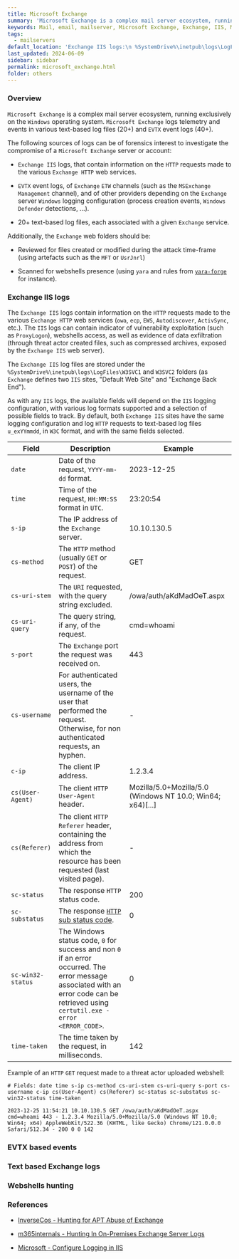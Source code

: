 ```yaml
---
title: Microsoft Exchange
summary: 'Microsoft Exchange is a complex mail server ecosystem, running exclusively on the Windows operating system. Microsoft Exchange logs telemetry and events in various text-based log files (20+) and EVTX event logs (40+).\n\nThe following sources of logs can be of forensics interest to investigate the compromise of a Microsoft Exchange server or account:\n - Exchange IIS logs, that contain information on the HTTP requests made to the various Exchange HTTP web services.\n - EVTX event logs, of Exchange ETW channels (such as the "MSExchange Management" channel), and of other providers depending on the Exchange server Windows logging configuration.\n - 20+ text-based log files, each associated with a given Exchange service.'
keywords: Mail, email, mailserver, Microsoft Exchange, Exchange, IIS, MSExchange Management, PowerShell, webshell, W3SVC1, W3SVC2, u_exYYmmdd, c-ip
tags:
  - mailservers
default_location: 'Exchange IIS logs:\n %SystemDrive%\inetpub\logs\LogFiles\W3SVC1 and W3SVC2 folders.'
last_updated: 2024-06-09
sidebar: sidebar
permalink: microsoft_exchange.html
folder: others
---
```


### Overview

`Microsoft Exchange` is a complex mail server ecosystem, running exclusively on
the `Windows` operating system. `Microsoft Exchange` logs telemetry and
events in various text-based log files (20+) and `EVTX` event logs (40+).

The following sources of logs can be of forensics interest to investigate the
compromise of a `Microsoft Exchange` server or account:

  - `Exchange IIS` logs, that contain information on the `HTTP` requests made
    to the various `Exchange HTTP` web services.

  - `EVTX` event logs, of `Exchange` `ETW` channels (such as the
    `MSExchange Management` channel), and of other providers depending on the
    `Exchange` server `Windows` logging configuration (process creation events,
    `Windows Defender` detections, ...).

  - 20+ text-based log files, each associated with a given `Exchange` service.

Additionally, the `Exchange` web folders should be:

  - Reviewed for files created or modified during the attack time-frame (using
    artefacts such as the `MFT` or `UsrJnrl`)

  - Scanned for webshells presence (using `yara` and rules from
    [`yara-forge`](https://yarahq.github.io/) for instance).

### Exchange IIS logs

The `Exchange IIS` logs contain information on the `HTTP` requests made to the
various `Exchange HTTP` web services (`owa`, `ecp`, `EWS`, `Autodiscover`,
`ActivSync`, etc.). The `IIS` logs can contain indicator of vulnerability
exploitation (such as `ProxyLogon`), webshells access, as well as evidence of
data exfiltration (through threat actor created files, such as compressed
archives, exposed by the `Exchange IIS` web server).

The `Exchange IIS` log files are stored under the
`%SystemDrive%\inetpub\logs\LogFiles\W3SVC1` and `W3SVC2` folders (as
`Exchange` defines two `IIS` sites, "Default Web Site" and "Exchange Back
End").

As with any `IIS` logs, the available fields will depend on the `IIS` logging
configuration, with various log formats supported and a selection of possible
fields to track. By default, both `Exchange IIS` sites have the same logging
configuration and log `HTTP` requests to text-based log files `u_exYYmmdd`, in
`W3C` format, and with the same fields selected.

| Field | Description | Example |
|-------|-------------|---------|
| `date` | Date of the request, `YYYY-mm-dd` format. | 2023-12-25 |
| `time` | Time of the request, `HH:MM:SS` format in `UTC`. | 23:20:54 |
| `s-ip` | The IP address of the `Exchange` server. | 10.10.130.5 |
| `cs-method` | The `HTTP` method (usually `GET` or `POST`) of the request. | GET |
| `cs-uri-stem` | The `URI` requested, with the query string excluded. | /owa/auth/aKdMadOeT.aspx |
| `cs-uri-query` | The query string, if any, of the request. | cmd=whoami |
| `s-port` | The `Exchange` port the request was received on. | 443 |
| `cs-username` | For authenticated users, the username of the user that performed the request. Otherwise, for non authenticated requests, an hyphen. | - |
| `c-ip` | The client IP address. | 1.2.3.4 |
| `cs(User-Agent)` | The client `HTTP` `User-Agent` header. | Mozilla/5.0+Mozilla/5.0 (Windows NT 10.0; Win64; x64)[...] |
| `cs(Referer)` | The client `HTTP` `Referer` header, containing the address from which the resource has been requested (last visited page). | - |
| `sc-status` | The response `HTTP` status code. | 200 |
| `sc-substatus` | The response [`HTTP` sub status code](https://learn.microsoft.com/en-us/troubleshoot/developer/webapps/iis/www-administration-management/http-status-code). | 0 |
| `sc-win32-status` | The Windows status code, `0` for success and non `0` if an error occurred. The error message associated with an error code can be retrieved using `certutil.exe -error <ERROR_CODE>`. | 0 |
| `time-taken` | The time taken by the request, in milliseconds. | 142 |

Example of an `HTTP` `GET` request made to a threat actor uploaded webshell:

```
# Fields: date time s-ip cs-method cs-uri-stem cs-uri-query s-port cs-username c-ip cs(User-Agent) cs(Referer) sc-status sc-substatus sc-win32-status time-taken

2023-12-25 11:54:21 10.10.130.5 GET /owa/auth/aKdMadOeT.aspx cmd=whoami 443 - 1.2.3.4 Mozilla/5.0+Mozilla/5.0 (Windows NT 10.0; Win64; x64) AppleWebKit/522.36 (KHTML, like Gecko) Chrome/121.0.0.0 Safari/512.34 - 200 0 0 142
```

### EVTX based events

### Text based Exchange logs

### Webshells hunting

### References

  - [InverseCos - Hunting for APT Abuse of Exchange](https://www.inversecos.com/2022/07/hunting-for-apt-abuse-of-exchange.html)

  - [m365internals - Hunting In On-Premises Exchange Server Logs](https://m365internals.com/2022/10/07/hunting-in-on-premises-exchange-server-logs/)

  - [Microsoft - Configure Logging in IIS](https://learn.microsoft.com/en-us/iis/manage/provisioning-and-managing-iis/configure-logging-in-iis)
